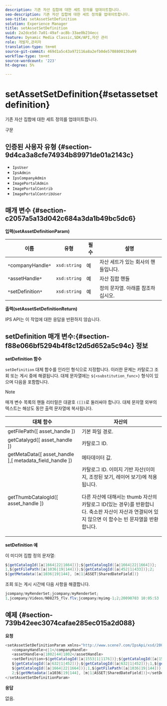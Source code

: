 ```yaml
---
description: 기존 자산 집합에 대한 세트 정의를 업데이트합니다.
seo-description: 기존 자산 집합에 대한 세트 정의를 업데이트합니다.
seo-title: setAssetSetDefinition
solution: Experience Manager
title: setAssetSetDefinition
uuid: 2a2dce5d-7a01-49af-ac8b-33ae0b234ecc
feature: Dynamic Media Classic,SDK/API,자산 관리
role: 개발자,관리자
translation-type: tm+mt
source-git-commit: 469d1a5c43a972116a8a2efb0de5708800130a99
workflow-type: tm+mt
source-wordcount: '223'
ht-degree: 5%

---
```



# setAssetSetDefinition{#setassetsetdefinition}

기존 자산 집합에 대한 세트 정의를 업데이트합니다.

구문

## 인증된 사용자 유형 {#section-9d4ca3a8cfe74934b89971de01a2143c}

* `IpsUser`
* `IpsAdmin`
* `IpsCompanyAdmin`
* `ImagePortalAdmin`
* `ImagePortalContrib`
* `ImagePortalContribUser`

## 매개 변수 {#section-c2057a5a13d042c684a3da1b49bc5dc6}

**입력(setAssetDefinitionParam)**

| 이름 | 유형 | 필수 | 설명 |
|---|---|---|---|
| `*`companyHandle`*` | `xsd:string` | 예 | 자산 세트가 있는 회사의 핸들입니다. |
| `*`assetHandle`*` | `xsd:string` | 예 | 자산 집합 핸들 |
| `*`setDefinition`*` | `xsd:string` | 예 | 정의 문자열. 아래를 참조하십시오. |

**출력(setAssetSetDefinitionReturn)**

IPS API는 이 작업에 대한 응답을 반환하지 않습니다.

## setDefinition 매개 변수:{#section-f88e066bf5294b4f8c12d5d652a5c94c} 정보

**setDefinition 함수**

`setDefinition` 대체 함수를 인라인 형식으로 지정합니다. 이러한 문제는 카탈로그 조회 또는 게시 중에 해결됩니다. 대체 문자열에는 `${<substitution_func>}` 형식이 있으며 다음을 포함합니다.

>[!NOTE]
>
>매개 변수 목록의 핸들 리터럴은 대괄호 `([])`로 둘러싸야 합니다. 대체 문자열 외부의 텍스트는 해상도 동안 출력 문자열에 복사됩니다.

<table id="table_A93D2C273B694C289208AA926B2597CD"> 
 <thead> 
  <tr> 
   <th colname="col1" class="entry"> 대체 함수 </th> 
   <th colname="col2" class="entry"> 자산의 </th> 
  </tr> 
 </thead>
 <tbody> 
  <tr> 
   <td colname="col1"> <span class="codeph"> getFilePath([  <span class="varname"> asset_handle  </span>])  </span> </td> 
   <td colname="col2"> 기본 파일 경로. </td> 
  </tr> 
  <tr> 
   <td colname="col1"> <span class="codeph"> getCatalygd([  <span class="varname"> asset_handle  </span>])  </span> </td> 
   <td colname="col2"> 카탈로그 ID. </td> 
  </tr> 
  <tr> 
   <td colname="col1"> <span class="codeph"> getMetaData([  <span class="varname"> asset_handle  </span>],[  <span class="varname"> metadata_field_handle  </span>])  </span> </td> 
   <td colname="col2"> 메타데이터 값. </td> 
  </tr> 
  <tr> 
   <td colname="col1"> <span class="codeph"> getThumbCatalogId([  <span class="varname"> asset_handle  </span>])  </span> </td> 
   <td colname="col2"> 카탈로그 ID. 이미지 기반 자산(이미지, 조정된 보기, 레이어 보기)에 적용됩니다. <p>다른 자산에 대해서는 thumb 자산의 카탈로그 ID(있는 경우)를 반환합니다. 축소판 자산이 자산과 연결되어 있지 않으면 이 함수는 빈 문자열을 반환합니다. </p> </td> 
  </tr> 
 </tbody> 
</table>

**setDefinition 예**

이 미디어 집합 정의 문자열:

```java
${getCatalogId([a|1664|22|1664])};${getCatalogId([a|1664|22|1664])}; 
1,${getFilePath([a|1036|19|144])};${getCatalogId([a|452|1|433])};2; 
${getMetadata([a|1036|19|144], [m|1|ASSET|SharedDateField])}
```

조회 또는 게시 시간에 다음 사항을 해결합니다.

```java
jcompany/myRenderSet;jcompany/myRenderSet; 
1,jcompany/Videos/N08275_flv.flv;jcompany/myimg-1;2;20090703 10:05:53
```

## 예제 {#section-739b42eec3074cafae285ec015a2d088}

**요청**

```java
<setAssetSetDefinitionParam xmlns="http://www.scene7.com/IpsApi/xsd/2009-07-31"> 
   <companyHandle>c|1</companyHandle> 
   <assetHandle>a|1802|44|1802</assetHandle> 
   <setDefinition>${getCatalogId([a|1553|1|1176])};${getCatalogId([a|1553|1|1176])};1;img1, 
   ${getCatalogId([a|632|1|452])};${getCatalogId([a|632|1|452])};1,${getCatalogId([a|1664|22|1664])}; 
   ${getCatalogId([a|1664|22|1664])};1,${getFilePath([a|1036|19|144])};${getCatalogId([ a|452|1|433])}; 
   2;${getMetadata([a1036|19|144], [m|1|ASSET|SharedDateField])}</setDefinition> 
</setAssetSetDefinitionParam>
```

**응답**

없음.
